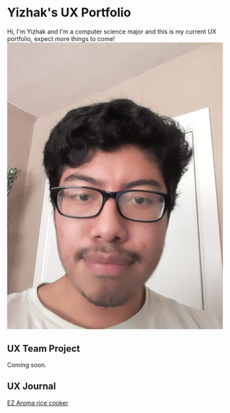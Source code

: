 # Yizhak's UX Portfolio
Hi, I'm Yizhak and I'm a computer science major and this is my current UX portfolio, expect more things to come!
![IMG_9812_3](/assets/headshot.jpg)

## UX Team Project

Coming soon.

## UX Journal

[EZ Aroma rice cooker](j01/)
